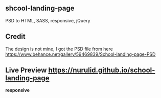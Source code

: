 ## shcool-landing-page
PSD to HTML, SASS, responsive, jQuery

## Credit

The design is not mine, I got the PSD file from here https://www.behance.net/gallery/59469839/School-landing-page-PSD

## Live Preview https://nurulid.github.io/school-landing-page
<b>responsive</b>
